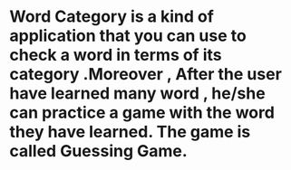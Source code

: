Word Category is a kind of application that you can use to check a word in terms of its category .Moreover , After the user have learned many word , he/she can practice a game with the word they have learned. The game is called Guessing Game.
============
